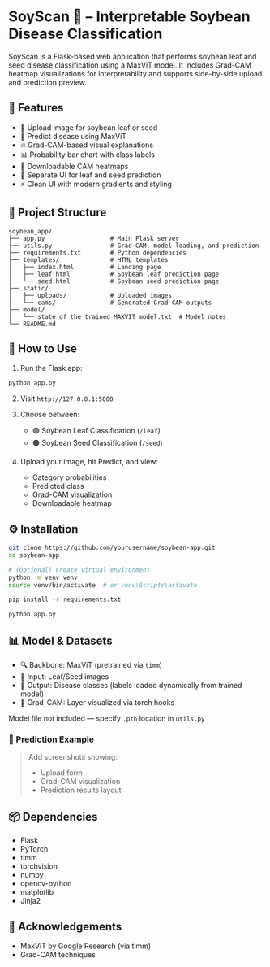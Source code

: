
# SoyScan 🌱 – Interpretable Soybean Disease Classification

SoyScan is a Flask-based web application that performs soybean leaf and seed disease classification using a MaxViT model. It includes Grad-CAM heatmap visualizations for interpretability and supports side-by-side upload and prediction preview.

## 🚀 Features

- 📸 Upload image for soybean leaf or seed
- 🧠 Predict disease using MaxViT
- 🔥 Grad-CAM-based visual explanations
- 📊 Probability bar chart with class labels
- 💾 Downloadable CAM heatmaps
- 🎨 Separate UI for leaf and seed prediction
- ⚡ Clean UI with modern gradients and styling

## 📁 Project Structure

```
soybean_app/
├── app.py                  # Main Flask server
├── utils.py                # Grad-CAM, model loading, and prediction
├── requirements.txt        # Python dependencies
├── templates/              # HTML templates
│   ├── index.html          # Landing page
│   ├── leaf.html           # Soybean leaf prediction page
│   └── seed.html           # Soybean seed prediction page
├── static/
│   ├── uploads/            # Uploaded images
│   └── cams/               # Generated Grad-CAM outputs
├── model/
│   └── state of the trained MAXVIT model.txt  # Model notes
└── README.md             
```

## 🧪 How to Use

1. Run the Flask app:
```bash
python app.py
```

2. Visit `http://127.0.0.1:5000`

3. Choose between:
   - 🟢 Soybean Leaf Classification (`/leaf`)
   - 🟠 Soybean Seed Classification (`/seed`)

4. Upload your image, hit Predict, and view:
   - Category probabilities
   - Predicted class
   - Grad-CAM visualization
   - Downloadable heatmap

## ⚙️ Installation

```bash
git clone https://github.com/yourusername/soybean-app.git
cd soybean-app

# (Optional) Create virtual environment
python -m venv venv
source venv/bin/activate  # or venv\Scripts\activate

pip install -r requirements.txt

python app.py
```

## 📊 Model & Datasets

- 🔍 Backbone: MaxViT (pretrained via `timm`)
- 📂 Input: Leaf/Seed images
- 📁 Output: Disease classes (labels loaded dynamically from trained model)
- 🧪 Grad-CAM: Layer visualized via torch hooks

Model file not included — specify `.pth` location in `utils.py`


### 🔎 Prediction Example
> Add screenshots showing:
> - Upload form
> - Grad-CAM visualization
> - Prediction results layout

## 📦 Dependencies

- Flask
- PyTorch
- timm
- torchvision
- numpy
- opencv-python
- matplotlib
- Jinja2

## 🙏 Acknowledgements

- MaxViT by Google Research (via timm)
- Grad-CAM techniques
